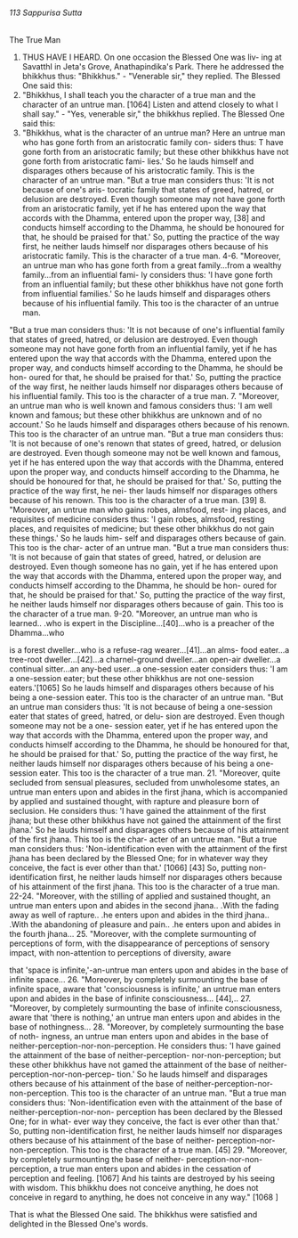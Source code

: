 ###### 113 Sappurisa Sutta

 The True Man

1. THUS HAVE I HEARD. On one occasion the Blessed One was liv-
ing at SavatthI in Jeta's Grove, Anathapindika's Park. There he
addressed the bhikkhus thus: "Bhikkhus." - "Venerable sir,"
they replied. The Blessed One said this:
2. "Bhikkhus, I shall teach you the character of a true man and
the character of an untrue man. [1064] Listen and attend closely to
what I shall say." - "Yes, venerable sir," the bhikkhus replied.
The Blessed One said this:
3. "Bhikkhus, what is the character of an untrue man? Here an
untrue man who has gone forth from an aristocratic family con-
siders thus: T have gone forth from an aristocratic family; but
these other bhikkhus have not gone forth from aristocratic fami-
lies.' So he lauds himself and disparages others because of his
aristocratic family. This is the character of an untrue man.
"But a true man considers thus: 'It is not because of one's aris-
tocratic family that states of greed, hatred, or delusion are
destroyed. Even though someone may not have gone forth from
an aristocratic family, yet if he has entered upon the way that
accords with the Dhamma, entered upon the proper way, [38]
and conducts himself according to the Dhamma, he should be
honoured for that, he should be praised for that.' So, putting the
practice of the way first, he neither lauds himself nor disparages
others because of his aristocratic family. This is the character of
a true man.
4-6. "Moreover, an untrue man who has gone forth from a
great family...from a wealthy family...from an influential fami-
ly considers thus: 'I have gone forth from an influential family;
but these other bhikkhus have not gone forth from influential
families.' So he lauds himself and disparages others because of
his influential family. This too is the character of an untrue man.

"But a true man considers thus: 'It is not because of one's
influential family that states of greed, hatred, or delusion are
destroyed. Even though someone may not have gone forth from
an influential family, yet if he has entered upon the way that
accords with the Dhamma, entered upon the proper way, and
conducts himself according to the Dhamma, he should be hon-
oured for that, he should be praised for that.' So, putting the
practice of the way first, he neither lauds himself nor disparages
others because of his influential family. This too is the character
of a true man.
7. "Moreover, an untrue man who is well known and famous
considers thus: 'I am well known and famous; but these other
bhikkhus are unknown and of no account.' So he lauds himself
and disparages others because of his renown. This too is the
character of an untrue man.
"But a true man considers thus: 'It is not because of one's
renown that states of greed, hatred, or delusion are destroyed.
Even though someone may not be well known and famous, yet
if he has entered upon the way that accords with the Dhamma,
entered upon the proper way, and conducts himself according
to the Dhamma, he should be honoured for that, he should be
praised for that.' So, putting the practice of the way first, he nei-
ther lauds himself nor disparages others because of his renown.
This too is the character of a true man. [39]
8. "Moreover, an untrue man who gains robes, almsfood, rest-
ing places, and requisites of medicine considers thus: 'I gain
robes, almsfood, resting places, and requisites of medicine; but
these other bhikkhus do not gain these things.' So he lauds him-
self and disparages others because of gain. This too is the char-
acter of an untrue man.
"But a true man considers thus: 'It is not because of gain that
states of greed, hatred, or delusion are destroyed. Even though
someone has no gain, yet if he has entered upon the way that
accords with the Dhamma, entered upon the proper way, and
conducts himself according to the Dhamma, he should be hon-
oured for that, he should be praised for that.' So, putting the
practice of the way first, he neither lauds himself nor disparages
others because of gain. This too is the character of a true man.
9-20. "Moreover, an untrue man who is learned.. .who is expert
in the Discipline...[40]...who is a preacher of the Dhamma...who

is a forest dweller...who is a refuse-rag wearer...[41]...an alms-
food eater...a tree-root dweller...[42]...a charnel-ground
dweller...an open-air dweller...a continual sitter...an any-bed
user...a one-session eater considers thus: 'I am a one-session
eater; but these other bhikkhus are not one-session eaters.'[1065] So
he lauds himself and disparages others because of his being a
one-session eater. This too is the character of an untrue man.
"But an untrue man considers thus: 'It is not because of
being a one-session eater that states of greed, hatred, or delu-
sion are destroyed. Even though someone may not be a one-
session eater, yet if he has entered upon the way that accords
with the Dhamma, entered upon the proper way, and conducts
himself according to the Dhamma, he should be honoured for
that, he should be praised for that.' So, putting the practice of
the way first, he neither lauds himself nor disparages others
because of his being a one-session eater. This too is the character
of a true man.
21. "Moreover, quite secluded from sensual pleasures, secluded
from unwholesome states, an untrue man enters upon and
abides in the first jhana, which is accompanied by applied and
sustained thought, with rapture and pleasure born of seclusion.
He considers thus: 'I have gained the attainment of the first
jhana; but these other bhikkhus have not gained the attainment
of the first jhana.' So he lauds himself and disparages others
because of his attainment of the first jhana. This too is the char-
acter of an untrue man.
"But a true man considers thus: 'Non-identification even with
the attainment of the first jhana has been declared by the Blessed
One; for in whatever way they conceive, the fact is ever other
than that.' [1066] [43] So, putting non-identification first, he neither
lauds himself nor disparages others because of his attainment of
the first jhana. This too is the character of a true man.
22-24. "Moreover, with the stilling of applied and sustained
thought, an untrue man enters upon and abides in the second
jhana.. .With the fading away as well of rapture.. .he enters upon
and abides in the third jhana.. .With the abandoning of pleasure
and pain.. .he enters upon and abides in the fourth jhana...
25. "Moreover, with the complete surmounting of perceptions
of form, with the disappearance of perceptions of sensory
impact, with non-attention to perceptions of diversity, aware

that 'space is infinite,'-an-untrue man enters upon and abides in
the base of infinite space...
26. "Moreover, by completely surmounting the base of infinite
space, aware that 'consciousness is infinite,' an untrue man enters
upon and abides in the base of infinite consciousness... [44],..
27. "Moreover, by completely surmounting the base of infinite
consciousness, aware that 'there is nothing,' an untrue man
enters upon and abides in the base of nothingness...
28. "Moreover, by completely surmounting the base of noth-
ingness, an untrue man enters upon and abides in the base of
neither-perception-nor-non-perception. He considers thus: 'I
have gained the attainment of the base of neither-perception-
nor-non-perception; but these other bhikkhus have not gamed
the attainment of the base of neither-perception-nor-non-percep-
tion.' So he lauds himself and disparages others because of his
attainment of the base of neither-perception-nor-non-perception.
This too is the character of an untrue man.
"But a true man considers thus: 'Non-identification even
with the attainment of the base of neither-perception-nor-non-
perception has been declared by the Blessed One; for in what-
ever way they conceive, the fact is ever other than that.' So,
putting non-identification first, he neither lauds himself nor
disparages others because of his attainment of the base of neither-
perception-nor-non-perception. This too is the character of a true
man. [45]
29. "Moreover, by completely surmounting the base of neither-
perception-nor-non-perception, a true man enters upon and
abides in the cessation of perception and feeling. [1067] And his
taints are destroyed by his seeing with wisdom. This bhikkhu
does not conceive anything, he does not conceive in regard to
anything, he does not conceive in any way." [1068 ]

That is what the Blessed One said. The bhikkhus were satisfied
and delighted in the Blessed One's words.
